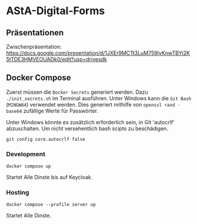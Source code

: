 # AStA-Digital-Forms

## Präsentationen

Zwischenpräsentation: https://docs.google.com/presentation/d/1JXEr9MCTt3LuM759lyKnwTBYi2K5tTDE3HMVEOUADk0/edit?usp=drivesdk

## Docker Compose

Zuerst müssen die `Docker Secrets` generiert werden.
Dazu `./init_secrets.sh` im Terminal ausführen. Unter Windows kann die `Git Bash` (`MINGW64`) verwendet werden.
Dies generiert mithilfe von `openssl rand -base64` zufällige Werte für Passwörter.

Unter Windows könnte es zusätzlich erforderlich sein, in Git 'autocrlf' abzuschalten.
Um nicht versehentlich bash scipts zu beschädigen.
```
git config core.autocrlf false
```

### Development

```
docker compose up
```
Startet Alle Dinste bis auf Keycloak.

### Hosting

```
docker compose --profile server up
```
Startet Alle Dinste.
